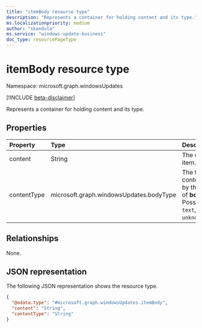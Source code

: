 ```yaml
---
title: "itemBody resource type"
description: "Represents a container for holding content and its type."
ms.localizationpriority: medium
author: "skandula"
ms.service: "windows-update-business"
doc_type: resourcePageType
---
```


# itemBody resource type

Namespace: microsoft.graph.windowsUpdates

[!INCLUDE [beta-disclaimer](../../includes/beta-disclaimer.md)]

Represents a container for holding content and its type.

## Properties

| Property    | Type                                    | Description                                                                                                                     |
|:------------|:----------------------------------------|:--------------------------------------------------------------------------------------------------------------------------------|
| content     | String                                  | The content of the item.                                                                                                        |
| contentType | microsoft.graph.windowsUpdates.bodyType | The type of the content indicated by the enum value of **bodyType**. Possible values are: `text`, `html`, `unknownFutureValue`. |

## Relationships

None. 

## JSON representation

The following JSON representation shows the resource type.

<!-- {
  "blockType": "resource",
  "keyProperty": "id",
  "@odata.type": "microsoft.graph.windowsUpdates.itemBody",
  "openType": false
}
-->
``` json
{
  "@odata.type": "#microsoft.graph.windowsUpdates.itemBody",
  "content": "String",
  "contentType": "String"
}
```
